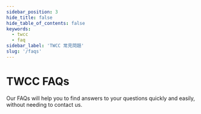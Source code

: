 ```yaml
---
sidebar_position: 3
hide_title: false
hide_table_of_contents: false
keywords:
  - twcc
  - faq
sidebar_label: 'TWCC 常見問題'
slug: '/faqs'
---
```

# TWCC FAQs


Our FAQs will help you to find answers to your questions quickly and easily, without needing to contact us.

